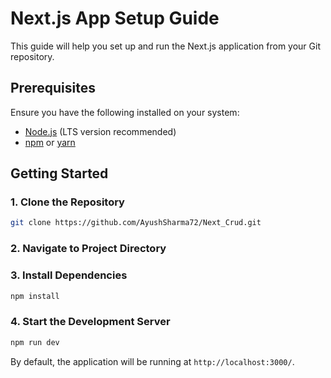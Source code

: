 # Next.js App Setup Guide

This guide will help you set up and run the Next.js application from your Git repository.

## Prerequisites
Ensure you have the following installed on your system:
- [Node.js](https://nodejs.org/) (LTS version recommended)
- [npm](https://www.npmjs.com/) or [yarn](https://yarnpkg.com/)

## Getting Started
### 1. Clone the Repository
```sh
git clone https://github.com/AyushSharma72/Next_Crud.git
```

### 2. Navigate to Project Directory

### 3. Install Dependencies
```sh
npm install
```

### 4. Start the Development Server
```sh
npm run dev
```

By default, the application will be running at `http://localhost:3000/`.


